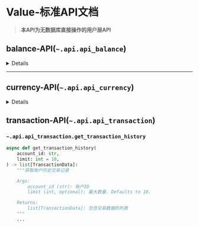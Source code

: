 # Value-标准API文档

> **本API为无数据库直接操作的用户层API**

## balance-API(`~.api.api_balance`)

<details>

### `~.api.api_balance.get_or_create_account`

```python
async def get_or_create_account(
    user_id: str, currency_id: str | None = None
) -> UserAccountData:
    """获取账户数据（不存在就创建）

    Args:
        user_id (str): 用户ID
        currency_id (str | None, optional): 货币ID(不填则使用默认货币)

    Returns:
        UserAccountData: 用户数据
    """
    ...
```

### `~.api.api_balance.add_balance`

```python
async def add_balance(
    user_id: str,
    amount: float,
    source: str = "_transfer",
    currency_id: str | None = None,
) -> UserAccountData:
    """添加用户余额

    Args:
        user_id (str): 用户ID
        amount (float): 数量
        source (str, optional): 源描述. Defaults to "_transfer".
        currency_id (str | None, optional): 货币ID(不填使用默认). Defaults to None.

    Raises:
        RuntimeError: 如果添加失败则抛出异常

    Returns:
        UserAccountData: 用户账户数据
    """
    ...
```

### `~.api.api_balance.del_balacne`

```python
async def del_balance(
    user_id: str,
    amount: float,
    source: str = "_transfer",
    currency_id: str | None = None,
) -> UserAccountData:
    """减少一个账户的余额

    Args:
        user_id (str): 用户ID
        amount (float): 金额
        source (str, optional): 源说明. Defaults to "_transfer".
        currency_id (str | None, optional): 货币ID(不填则使用默认货币). Defaults to Noen.

    Raises:
        RuntimeError: 如果失败则抛出

    Returns:
        UserAccountData: 用户数据
    """
    ...
```

### `~.api.api_balance.transfer_funds`

```python
async def transfer_funds(
    from_id: str,
    to_id: str,
    amount: float,
    source: str = "",
    currency_id: str | None = None,
) -> UserAccountData:
    """转账

    Args:
        from_id (str): 源账户
        to_id (str): 目标账户
        amount (float): 数量
        source (str, optional): 来源说明. Defaults to "from {from_id} to {to_id}".
        currency_id (str | None, optional): 货币ID（不填则使用默认货币）. Defaults to None.

    Raises:
        RuntimeError: 失败则抛出

    Returns:
        UserAccountData: 用户账户数据
    """
    ...
```


</details>

---

## currency-API(`~.api.api_currency`)

<details>

### `~.api.api_currency.list_currencies`

```python
async def list_currencies() -> list[CurrencyData]:
    """获取所有已存在货币

    Returns:
        list[CurrencyData]: 包含所有已存在货币的列表
    """
    ...
```

### `~.api.api_currency.get_currency`

```python
async def get_currency(currency_id: str) -> CurrencyData | None:
    """获取一个货币信息

    Args:
        currency_id (str): 货币唯一ID

    Returns:
        CurrencyData | None: 货币数据，如果不存在则返回None
    """
    ...
```

### `~.api.api_currency.get_default_currency`

```python
async def get_default_currency() -> CurrencyData:
    """获取默认货币的信息

    Returns:
        CurrencyData: 货币信息
    """
    ...
```

### `~.api.api_currency.create_currency`

```python
async def create_currency(currency_data: CurrencyData) -> CurrencyData:
    """创建货币

    Args:
        currency_data (CurrencyData): 货币数据

    Returns:
        CurrencyData: 货币数据
    """
    ...
```

</details>

## transaction-API(`~.api.api_transaction`)

### `~.api.api_transaction.get_transaction_history`

```python
async def get_transaction_history(
    account_id: str,
    limit: int = 10,
) -> list[TransactionData]:
    """获取账户历史交易记录

    Args:
        account_id (str): 账户ID
        limit (int, optional): 最大数量. Defaults to 10.

    Returns:
        list[TransactionData]: 包含交易数据的列表
    """
    ...
```